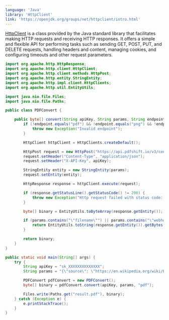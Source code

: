 ```yaml
---
language: 'Java'
library: 'HttpClient'
link: 'https://openjdk.org/groups/net/httpclient/intro.html'
---
```


[HttpClient](https://openjdk.org/groups/net/httpclient/intro.html) is a class provided by the Java standard library that facilitates making HTTP requests and receiving HTTP responses. It offers a simple and flexible API for performing tasks such as sending GET, POST, PUT, and DELETE requests, handling headers and content, managing cookies, and configuring timeouts and other request parameters.

```java
import org.apache.http.HttpResponse;
import org.apache.http.client.HttpClient;
import org.apache.http.client.methods.HttpPost;
import org.apache.http.entity.StringEntity;
import org.apache.http.impl.client.HttpClients;
import org.apache.http.util.EntityUtils;

import java.nio.file.Files;
import java.nio.file.Paths;

public class PDFConvert {

    public byte[] convert(String apiKey, String params, String endpoint) throws Exception {
        if (!endpoint.equals("pdf") && !endpoint.equals("png") && !endpoint.equals("jpg") && !endpoint.equals("webp")) {
            throw new Exception("Invalid endpoint");
        }

        HttpClient httpClient = HttpClients.createDefault();

        HttpPost request = new HttpPost("https://api.pdfshift.io/v3/convert/" + endpoint);
        request.setHeader("Content-Type", "application/json");
        request.setHeader("X-API-Key", apiKey);

        StringEntity entity = new StringEntity(params);
        request.setEntity(entity);

        HttpResponse response = httpClient.execute(request);

        if (response.getStatusLine().getStatusCode() != 200) {
            throw new Exception("Http request failed with status code: " + response.getStatusLine().getStatusCode());
        }

        byte[] binary = EntityUtils.toByteArray(response.getEntity());

        if (params.contains("\"filename\"") || params.contains("\"webhook\"")) {
            return EntityUtils.toString(response.getEntity()).getBytes();
        }

        return binary;
    }
}
```

```java
public static void main(String[] args) {
    try {
        String apiKey = "sk_XXXXXXXXXXXXXX";
        String params = "{\"source\": \"https://en.wikipedia.org/wiki/REST\"}";

        PDFConvert pdfConvert = new PDFConvert();
        byte[] binary = pdfConvert.convert(apiKey, params, "pdf");

        Files.write(Paths.get("result.pdf"), binary);
    } catch (Exception e) {
        e.printStackTrace();
    }
}
```
